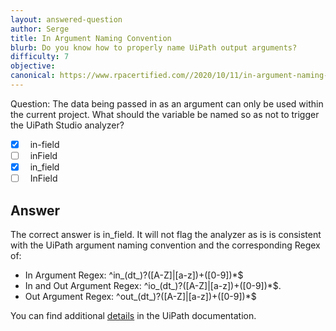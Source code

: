 ```yaml
---
layout: answered-question
author: Serge
title: In Argument Naming Convention
blurb: Do you know how to properly name UiPath output arguments?
difficulty: 7
objective: 
canonical: https://www.rpacertified.com//2020/10/11/in-argument-naming-convention.html
---
```


Question: The data being passed in as an argument can only be used within the current project. What should the variable be named so as not to trigger the UiPath Studio analyzer?

- [x] &nbsp;  in-field
- [ ] &nbsp;  inField
- [x] &nbsp;  in_field
- [ ] &nbsp;  InField

## Answer

The correct answer is in_field. It will not flag the analyzer as is is consistent with the UiPath argument naming convention and the corresponding Regex of:

- In Argument Regex: ^in_(dt_)?([A-Z]|[a-z])+([0-9])*$
- In and Out Argument Regex: ^io_(dt_)?([A-Z]|[a-z])+([0-9])*$.
- Out Argument Regex: ^out_(dt_)?([A-Z]|[a-z])+([0-9])*$



You can find additional  [details](https://docs.uipath.com/studio/v2019/docs/st-nmg-002) in the UiPath documentation.

